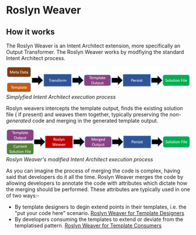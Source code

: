 # Roslyn Weaver 

## How it works

The Roslyn Weaver is an Intent Architect extension, more specifically an Output Transformer. The Roslyn Weaver works by modfiying the standard Intent Architect process.

![Simplified Intent Arichtect Process](images/SimplifiedIAProcess.png)
*Simplyfied Intent Architect execution process*

Roslyn weavers intercepts the template output, finds the existing solution file ( if present) and weaves them together, typically preserving the *non-generated* code and merging in the generated template output.

![Simplified Roslyn Weave Intent Arichtect Process](images/SimplifiedRoslynWeaveIAProcess.png) 
*Roslyn Weaver's modified Intent Architect execution process*

As you can imagine the process of merging the code is complex, having said that developers do it all the time. Roslyn Weaver merges the code by allowing developers to annotate the code with attributes which dictate how the merging should be performed. These attributes are typically used in one of two ways:-
- By template designers to degin extend points in their templates, i.e. the "put your code here" scenario. [Roslyn Weaver for Template Designers](HowToImplement.md)
- By developers consuming the templates to extend or deviate from the templatised pattern. [Roslyn Weaver for Template Consumers](HowToWorkWith.md)




